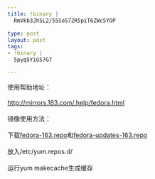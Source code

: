 ```yaml
--- 
title: !binary |
  RmVkb3Jh5L2/55So572R5piT6ZWc5YOP

type: post
layout: post
tags: 
- !binary |
  5pyq5YiG57G7

---
```

使用帮助地址：<br/><br/><a href="http://mirrors.163.com/.help/fedora.html" target="_blank">http://mirrors.163.com/.help/fedora.html</a><br/><br/>镜像使用方法：<br/><br/>下载<a href="http://mirrors.163.com/.help/fedora-163.repo" target="_blank">fedora-163.repo</a>和<a href="http://mirrors.163.com/.help/fedora-updates-163.repo" target="_blank">fedora-updates-163.repo</a><br/><br/>放入/etc/yum.repos.d/<br/><br/>运行yum makecache生成缓存

